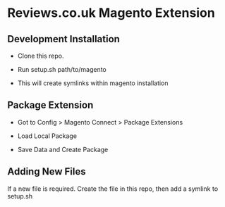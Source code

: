 # Reviews.co.uk Magento Extension

## Development Installation

- Clone this repo.

- Run setup.sh path/to/magento

- This will create symlinks within magento installation

## Package Extension

- Got to Config > Magento Connect > Package Extensions

- Load Local Package

- Save Data and Create Package

## Adding New Files

If a new file is required. Create the file in this repo, then add a symlink to setup.sh
